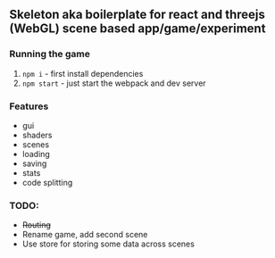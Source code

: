 ## Skeleton aka boilerplate for react and threejs (WebGL) scene based app/game/experiment

### Running the game
1) `npm i` - first install dependencies
2) `npm start` - just start the webpack and dev server

### Features
- gui
- shaders
- scenes
- loading
- saving
- stats
- code splitting

### TODO:
- ~~Routing~~
- Rename game, add second scene
- Use store for storing some data across scenes